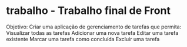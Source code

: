 # trabalho - Trabalho final de Front
 Objetivo: Criar uma aplicação de gerenciamento de tarefas que permita:  Visualizar todas as tarefas  Adicionar uma nova tarefa  Editar uma tarefa existente  Marcar uma tarefa como concluída  Excluir uma tarefa
